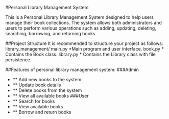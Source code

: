 #Personal Library Management System

This is a Personal Library Management System designed to help users manage their book collections. The system allows both administrators and users to perform various operations such as adding, updating, deleting, searching, borrowing, and returning books.

##Project Structure
It is recommended to structure your project as follows:
library_management/
main.py *Main program and user interface.
book.py * Contains the Book class.
library.py * Contains the Library class with file persistence.

##Features of  personal library management system:
###Admin 
- ** Add new books to the system
- ** Update book details
- ** Delete books from the system
- ** View all available books
###User 
- ** Search for books
- ** View available books
- ** Borrow and return books 